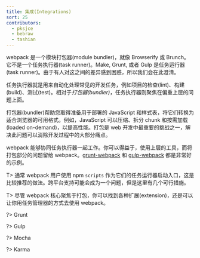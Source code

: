 ```yaml
---
title: 集成(Integrations)
sort: 25
contributors:
  - pksjce
  - bebraw
  - tashian
---
```


webpack 是一个模块打包器(module bundler)，就像 Browserify 或 Brunch。它不是一个任务执行器(task runner)。Make, Grunt, 或者 Gulp 是任务运行器(task runner)。由于有人对这之间的差异感到困惑，所以我们会在此澄清。

任务执行器就是用来自动化处理常见的开发任务，例如项目的检查(lint)、构建(build)、测试(test)。相对于*打包器(bundler)*，任务执行器则聚焦在偏重上层的问题上面。

打包器(bundler)帮助您取得准备用于部署的 JavaScript 和样式表，将它们转换为适合浏览器的可用格式。例如，JavaScript 可以压缩、拆分 chunk 和按需加载(loaded on-demand)，以提高性能。打包是 web 开发中最重要的挑战之一，解决此问题可以消除开发过程中的大部分痛点。

webpack 能够协同任务执行器一起工作。你可以得益于，使用上层的工具，而将打包部分的问题留给 webpack。[grunt-webpack](https://www.npmjs.com/package/grunt-webpack) 和 [gulp-webpack](https://www.npmjs.com/package/gulp-webpack) 都是非常好的示例。

T> 通常 webpack 用户使用 npm `scripts` 作为它们的任务运行器启动入口，这是比较推荐的做法。跨平台支持可能会成为一个问题，但是这里有几个可行措施。

T> 尽管 webpack 核心聚焦于打包，你可以找到各种扩展(extension)，还是可以让你用任务管理器的方式去使用 webpack。

?> Grunt

?> Gulp

?> Mocha

?> Karma
